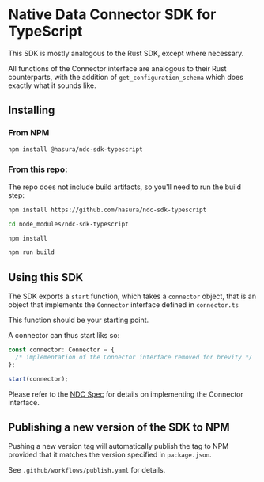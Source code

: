 # Native Data Connector SDK for TypeScript

This SDK is mostly analogous to the Rust SDK, except where necessary.

All functions of the Connector interface are analogous to their Rust counterparts, with the addition of `get_configuration_schema` which does exactly what it sounds like.

## Installing

### From NPM

```sh
npm install @hasura/ndc-sdk-typescript
```

### From this repo:

The repo does not include build artifacts, so you'll need to run the build step:

```sh
npm install https://github.com/hasura/ndc-sdk-typescript

cd node_modules/ndc-sdk-typescript

npm install

npm run build
```

## Using this SDK

The SDK exports a `start` function, which takes a `connector` object, that is an object that implements the `Connector` interface defined in `connector.ts`

This function should be your starting point.

A connector can thus start liks so:

```ts
const connector: Connector = {
  /* implementation of the Connector interface removed for brevity */
};

start(connector);
```

Please refer to the [NDC Spec](https://hasura.github.io/ndc-spec/) for details on implementing the Connector interface.

## Publishing a new version of the SDK to NPM

Pushing a new version tag will automatically publish the tag to NPM provided that it matches the version specified in `package.json`.

See `.github/workflows/publish.yaml` for details.
